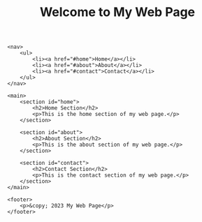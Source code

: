 <!DOCTYPE html>
<html>
<head>
	<title>My Web Page</title>
</head>
<body>
	<header>
		<h1>Welcome to My Web Page</h1>
	</header>
	
	<nav>
		<ul>
			<li><a href="#home">Home</a></li>
			<li><a href="#about">About</a></li>
			<li><a href="#contact">Contact</a></li>
		</ul>
	</nav>
	
	<main>
		<section id="home">
			<h2>Home Section</h2>
			<p>This is the home section of my web page.</p>
		</section>
		
		<section id="about">
			<h2>About Section</h2>
			<p>This is the about section of my web page.</p>
		</section>
		
		<section id="contact">
			<h2>Contact Section</h2>
			<p>This is the contact section of my web page.</p>
		</section>
	</main>
	
	<footer>
		<p>&copy; 2023 My Web Page</p>
	</footer>
</body>
</html>
